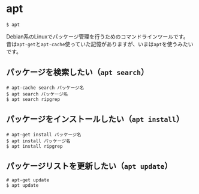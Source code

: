 # apt

```console
$ apt
```

Debian系のLinuxでパッケージ管理を行うためのコマンドラインツールです。
昔は``apt-get``と``apt-cache``使っていた記憶がありますが、いまは``apt``を使うみたいです。

## パッケージを検索したい（``apt search``）

```console
# apt-cache search パッケージ名
$ apt search パッケージ名
$ apt search ripgrep
```

## パッケージをインストールしたい（``apt install``）

```console
# apt-get install パッケージ名
$ apt install パッケージ名
$ apt install ripgrep
```

## パッケージリストを更新したい（``apt update``）

```console
# apt-get update
$ apt update
```

